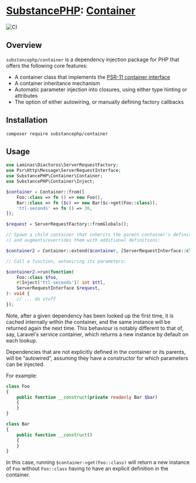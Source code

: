 # [SubstancePHP](https://github.com/substancephp): [Container](https://packagist.org/packages/substancephp/container)

![CI](https://github.com/substancephp/container/actions/workflows/ci.yml/badge.svg)

## Overview

`substancephp/container` is a dependency injection package for PHP that offers the following core features:
* A container class that implements the [PSR-11 container interface](https://www.php-fig.org/psr/psr-11/)
* A container inheritance mechanism
* Automatic parameter injection into closures, using either type hinting or attributes
* The option of either autowiring, or manually defining factory callbacks

## Installation

```
composer require substancephp/container
```

## Usage

```php
use Laminas\Diactoros\ServerRequestFactory;
use Psr\Http\Message\ServerRequestInterface;
use SubstancePHP\Container\Container;
use SubstancePHP\Container\Inject;

$container = Container::from([
    Foo::class => fn () => new Foo(),
    Bar::class => fn ($c) => new Bar($c->get(Foo::class)),
    'ttl-seconds' => fn () => 30,
]);

$request = ServerRequestFactory::fromGlobals();

// Spawn a child container that inherits the parent container's definitions,
// and augments/overrides them with additional definitions:

$container2 = Container::extend($container, [ServerRequestInterface::class => fn () => $request]);

// Call a function, autowiring its parameters:

$container2->run(function(
    Foo::class $foo,
    #[Inject('ttl-seconds')] int $ttl,
    ServerRequestInterface $request,
): void {
    // ... do stuff
});
```

Note, after a given dependency has been looked up the first time, it is cached internally within the container,
and the same instance will be returned again the next time. This behaviour is notably different to that of, say,
Laravel's service container, which returns a new instance by default on each lookup.

Dependencies that are not explicitly defined in the container or its parents, will be &ldquo;autowired&rdquo;,
assuming they have a constructor for which parameters can be injected.

For example:

```php
class Foo
{
    public function __construct(private readonly Bar $bar)
    {
    }
}

class Bar
{
    public function __construct()
    {
    }
}
```

In this case, running `$container->get(Foo::class)` will return a new instance of `Foo` without `Foo::class` having
to have an explicit definition in the container.
